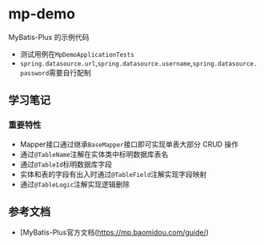 # mp-demo
MyBatis-Plus 的示例代码
- 测试用例在`MpDemoApplicationTests`
- `spring.datasource.url`,`spring.datasource.username`,`spring.datasource.password`需要自行配制

## 学习笔记
### 重要特性
- Mapper接口通过继承`BaseMapper`接口即可实现单表大部分 CRUD 操作
- 通过`@TableName`注解在实体类中标明数据库表名
- 通过`@TableId`标明数据库字段
- 实体和表的字段有出入时通过`@TableField`注解实现字段映射
- 通过`@TableLogic`注解实现逻辑删除

## 参考文档
* [MyBatis-Plus官方文档(https://mp.baomidou.com/guide/)
